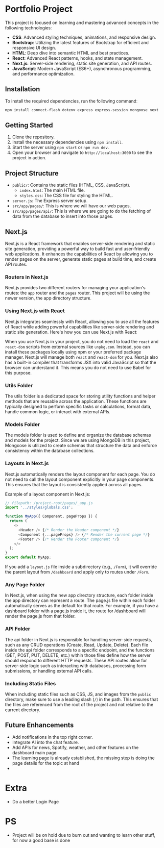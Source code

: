 # Portfolio Project

This project is focused on learning and mastering advanced concepts in the following technologies:

- **CSS**: Advanced styling techniques, animations, and responsive design.
- **Bootstrap**: Utilizing the latest features of Bootstrap for efficient and responsive UI design.
- **HTML**: Deep dive into semantic HTML and best practices.
- **React**: Advanced React patterns, hooks, and state management.
- **Next.js**: Server-side rendering, static site generation, and API routes.
- **JavaScript**: Modern JavaScript (ES6+), asynchronous programming, and performance optimization.

## Installation

To install the required dependencies, run the following command:

```bash
npm install connect-flash dotenv express express-session mongoose next path react react-dom next-auth
```

## Getting Started
1. Clone the repository.
2. Install the necessary dependencies using `npm install`.
3. Start the server using `npm start` or `npm run dev`.
4. Open your browser and navigate to `http://localhost:3000` to see the project in action.

## Project Structure
- `public/`: Contains the static files (HTML, CSS, JavaScript).
  - `index.html`: The main HTML file.
  - `styles.css`: The CSS file for styling the HTML.
- `server.js`: The Express server setup.
- `src/app/pages/`: This is where we will have our web pages.
- `src/app/pages/api/`: This is where we are going to do the fetching of data from the database to insert into those pages.


## Next.js

Next.js is a React framework that enables server-side rendering and static site generation, providing a powerful way to build fast and user-friendly web applications. It enhances the capabilities of React by allowing you to render pages on the server, generate static pages at build time, and create API routes.

### Routers in Next.js

Next.js provides two different routers for managing your application's routes: the `app` router and the `pages` router.
This project will be using the newer version, the app directory structure.

### Using Next.js with React

Next.js integrates seamlessly with React, allowing you to use all the features of React while adding powerful capabilities like server-side rendering and static site generation. Here's how you can use Next.js with React:

When you use Next.js in your project, you do not need to load the `react` and `react-dom` scripts from external sources like `unpkg.com`. Instead, you can install these packages locally using npm or your preferred package manager. Next.js will manage both `react` and `react-dom` for you. Next.js also has a built-in compiler that transforms JSX into valid JavaScript so that the browser can understand it. This means you do not need to use Babel for this purpose.

### Utils Folder 
The utils folder is a dedicated space for storing utility functions and helper methods that are reusable across the application. These functions are typically designed to perform specific tasks or calculations, format data, handle common logic, or interact with external APIs.

### Models Folder
The models folder is used to define and organize the database schemas and models for the project. Since we are using MongoDB in this project, Mongoose is utilized to create schemas that structure the data and enforce consistency within the database collections.

### Layouts in Next.js

Next.js automatically renders the layout component for each page. You do not need to call the layout component explicitly in your page components. This ensures that the layout is consistently applied across all pages.

Example of a layout component in Next.js:

```javascript
// filepath: /project-root/pages/_app.js
import '../styles/globals.css';

function MyApp({ Component, pageProps }) {
  return (
    <>
      <Header /> {/* Render the Header component */}
      <Component {...pageProps} /> {/* Render the current page */}
      <Footer /> {/* Render the Footer component */}
    </>
  );
}
export default MyApp;
```
If you add a `layout.js` file inside a subdirectory (e.g., `/Form`), it will override the parent layout from `/dashboard` and apply only to routes under `/Form`.

### Any Page Folder
In Next.js, when using the new app directory structure, each folder inside the app directory can represent a route. The page.js file within each folder automatically serves as the default for that route. For example, if you have a dashboard folder with a page.js inside it, the route for /dashboard will render the page.js from that folder.

### API Folder
The api folder in Next.js is responsible for handling server-side requests, such as any CRUD operations (Create, Read, Update, Delete). Each file inside the api folder corresponds to a specific endpoint, and the functions (GET, POST, PUT, DELETE, etc.) within those files define how the server should respond to different HTTP requests. These API routes allow for server-side logic such as interacting with databases, processing form submissions, or handling external API calls.

### Including Static Files

When including static files such as CSS, JS, and images from the `public` directory, make sure to use a leading slash (`/`) in the path. This ensures that the files are referenced from the root of the project and not relative to the current directory.

## Future Enhancements

- Add notifications in the top right corner.
- Integrate AI into the chat feature.
- Add APIs for news, Spotify, weather, and other features on the dashboard main page.
- The learning page is already established, the missing step is doing the page details for the topic at hand
- 

# Extra
- Do a better Login Page

# PS
- Project will be on hold due to burn out and wanting to learn other stuff, for now a good base is done
